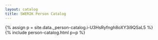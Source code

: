 ```yaml
---
layout: catalog
title: SWERIK Person Catalog
---
```

{% assign p = site.data._person-catalog.i-U3HsRyfngh8oXY3i9QSaL5 %}
{% include person-catalog.html p=p %}

